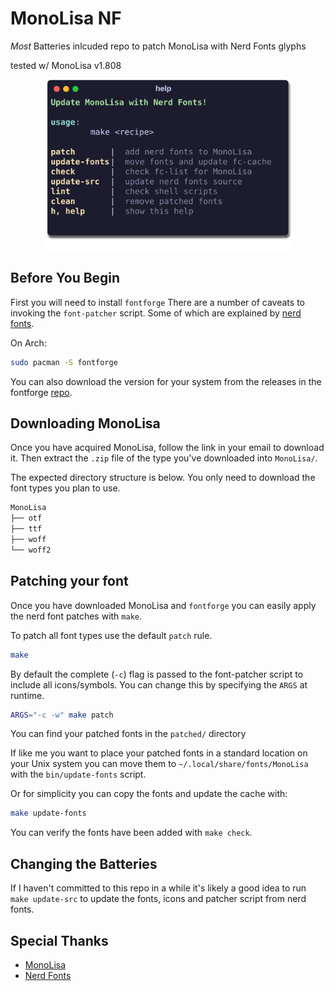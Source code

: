# MonoLisa NF

*Most* Batteries inlcuded repo to patch MonoLisa with Nerd Fonts glyphs

tested w/ MonoLisa v1.808

<p align="center">
<img src="./assets/help.svg" width=400>
</p>

## Before You Begin

First you will need to install `fontforge`
There are a number of caveats to invoking the `font-patcher` script.
Some of which are explained by [nerd fonts](https://github.com/ryanoasis/nerd-fonts#font-patcher).

On Arch:

```bash
sudo pacman -S fontforge
```

You can also download the version for your system from the releases in the fontforge [repo](https://github.com/fontforge/fontforge).

## Downloading MonoLisa

Once you have acquired MonoLisa, follow the link in your email to download it.
Then extract the `.zip` file of the type you've downloaded into `MonoLisa/`.

The expected directory structure is below.
You only need to download the font types you plan to use.

```bash
MonoLisa
├── otf
├── ttf
├── woff
└── woff2
```

## Patching your font

Once you have downloaded MonoLisa and `fontforge`
you can easily apply the nerd font patches with `make`.

To patch all font types use the default `patch` rule.


```bash
make
```

By default the complete (`-c`) flag is passed to the font-patcher script to include all icons/symbols.
You can change this by specifying the `ARGS` at runtime.


```bash
ARGS="-c -w" make patch
```

You can find your patched fonts in the `patched/` directory

If like me you want to place your patched fonts in a standard location on your Unix system you can move them to `~/.local/share/fonts/MonoLisa` with the `bin/update-fonts` script.

Or for simplicity you can copy the fonts and update the cache with:
```bash
make update-fonts
```

You can verify the fonts have been added with `make check`.

## Changing the Batteries

If I haven't committed to this repo in a while it's likely a good idea to run `make update-src` to update the fonts, icons and patcher script from nerd fonts.

## Special Thanks

- [MonoLisa](https://www.monolisa.dev)
- [Nerd Fonts](https://www.nerdfonts.com)
